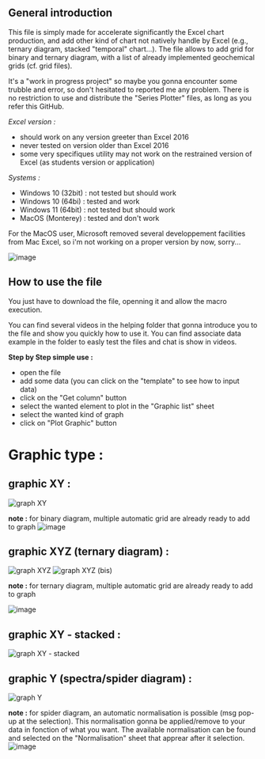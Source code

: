 ## General introduction

This file is simply made for accelerate significantly the Excel chart production, and add other kind of chart not natively handle by Excel (e.g., ternary diagram, stacked "temporal" chart...). The file allows to add grid for binary and ternary diagram, with a list of already implemented geochemical grids (cf. grid files).

It's a "work in progress project" so maybe you gonna encounter some trubble and error, so don't hesitated to reported me any problem.
There is no restriction to use and distribute the "Series Plotter" files, as long as you refer this GitHub. 

*Excel version :*
  - should work on any version greeter than Excel 2016
  - never tested on version older than Excel 2016
  - some very specifiques utility may not work on the restrained version of Excel (as students version or application)

*Systems :*
  - Windows 10 (32bit) : not tested but should work
  - Windows 10 (64bi) : tested and work
  - Windows 11 (64bit) : not tested but should work
  - MacOS (Monterey) : tested and don't work
  
  For the MacOS user, Microsoft removed several developpement facilities from Mac Excel, so i'm not working on a proper version by now, sorry...
  
  ![image](https://user-images.githubusercontent.com/130437433/233647168-3e9b37f5-10d8-4098-9e24-d7951c5c5f8e.png)
  
## How to use the file 
You just have to download the file, openning it and allow the macro execution.

You can find several videos in the helping folder that gonna introduce you to the file and show you quickly how to use it. You can find associate data example in the folder to easly test the files and chat is show in videos.

**Step by Step simple use :**
  - open the file
  - add some data (you can click on the "template" to see how to input data)
  - click on the "Get column" button
  - select the wanted element to plot in the "Graphic list" sheet
  - select the wanted kind of graph
  - click on "Plot Graphic" button


# Graphic type :

## graphic XY :

![graph XY](https://user-images.githubusercontent.com/130437433/233654680-7dec2505-8e34-4ba6-90ac-d4c969450cd1.png)

**note :** for binary diagram, multiple automatic grid are already ready to add to graph
![image](https://user-images.githubusercontent.com/130437433/233656030-1236a5e2-c85f-40e5-a94c-f834610e12a8.png)


## graphic XYZ (ternary diagram) :

![graph XYZ](https://user-images.githubusercontent.com/130437433/233654854-ad3199e7-f194-4f03-9329-8e0e1341f9b2.png)
![graph XYZ (bis)](https://user-images.githubusercontent.com/130437433/233799016-01b8f8f8-f5e9-4137-879a-6b409bcc31da.png)

**note :** for ternary diagram, multiple automatic grid are already ready to add to graph

![image](https://user-images.githubusercontent.com/130437433/233655226-8d13ca9e-ea7e-4495-881e-ff361bf8c55b.png)

## graphic XY - stacked :

![graph XY - stacked ](https://user-images.githubusercontent.com/130437433/233655423-5dc175fc-9fe8-4177-9faa-4711021abeee.png)

## graphic Y (spectra/spider diagram) :

![graph Y](https://user-images.githubusercontent.com/130437433/233655533-995ee4f8-3b7d-4268-9f38-8be0b044d1d1.png)

**note :** for spider diagram, an automatic normalisation is possible (msg pop-up at the selection).
This normalisation gonna be applied/remove to your data in fonction of what you want.
The available normalisation can be found and selected on the "Normalisation" sheet that apprear after it selection.
![image](https://github.com/ADerycke/Series-Plotter/assets/130437433/f1bc2a27-678e-45de-a50b-678474d599d0)

